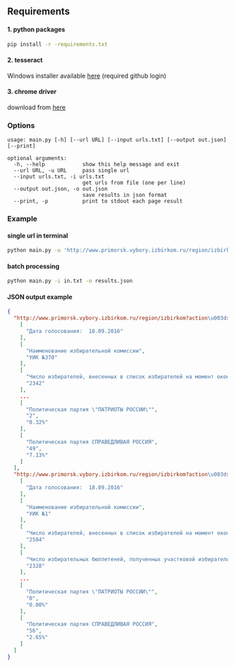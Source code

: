 ## Requirements

#### 1. python packages
```sh
pip install -r -requirements.txt
```
#### 2. tesseract

Windows installer available [here](https://github.com/UB-Mannheim/tesseract/actions/runs/1119350562)
(required github login)

#### 3. chrome driver

download from [here](https://chromedriver.chromium.org/downloads)

### Options
```
usage: main.py [-h] [--url URL] [--input urls.txt] [--output out.json] [--print]

optional arguments:
  -h, --help            show this help message and exit
  --url URL, -u URL     pass single url
  --input urls.txt, -i urls.txt
                        get urls from file (one per line)
  --output out.json, -o out.json
                        save results in json format
  --print, -p           print to stdout each page result
```

### Example

#### single url in terminal
```sh
python main.py -u 'http://www.primorsk.vybory.izbirkom.ru/region/izbirkom?action=show&root=12000001&tvd=4014001103304&vrn=100100067795849&prver=0&pronetvd=null&region=1&sub_region=1&type=242&report_mode=null'
```

#### batch processing
```sh
python main.py -i in.txt -o results.json
```

#### JSON output example

```json
{
  "http://www.primorsk.vybory.izbirkom.ru/region/izbirkom?action\u003dshow\u0026root\u003d552000002\u0026tvd\u003d4554026217797\u0026vrn\u003d100100067795849\u0026prver\u003d0\u0026pronetvd\u003dnull\u0026region\u003d55\u0026sub_region\u003d55\u0026type\u003d242\u0026report_mode\u003dnull\n": [
    [
      "Дата голосования:  18.09.2016"
    ],
    [
      "Наименование избирательной комиссии",
      "УИК №370"
    ],
    [
      "Число избирателей, внесенных в список избирателей на момент окончания голосования",
      "2342"
    ],
    ...
    [
      "Политическая партия \"ПАТРИОТЫ РОССИИ\"",
      "2",
      "0.32%"
    ],
    [
      "Политическая партия СПРАВЕДЛИВАЯ РОССИЯ",
      "49",
      "7.13%"
    ]
  ],
  "http://www.primorsk.vybory.izbirkom.ru/region/izbirkom?action\u003dshow\u0026root\u003d12000001\u0026tvd\u003d4014001103304\u0026vrn\u003d100100067795849\u0026prver\u003d0\u0026pronetvd\u003dnull\u0026region\u003d1\u0026sub_region\u003d1\u0026type\u003d242\u0026report_mode\u003dnull\n": [
    [
      "Дата голосования:  18.09.2016"
    ],
    [
      "Наименование избирательной комиссии",
      "УИК №1"
    ],
    [
      "Число избирателей, внесенных в список избирателей на момент окончания голосования",
      "2584"
    ],
    [
      "Число избирательных бюллетеней, полученных участковой избирательной комиссией",
      "2328"
    ],
    ...
    [
      "Политическая партия \"ПАТРИОТЫ РОССИИ\"",
      "0",
      "0.00%"
    ],
    [
      "Политическая партия СПРАВЕДЛИВАЯ РОССИЯ",
      "56",
      "2.65%"
    ]
  ]
}
```